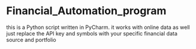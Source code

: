 # Financial_Automation_program
this is a Python script written in PyCharm. it works with online data as well just replace the API key and symbols with your specific financial data source and portfolio
